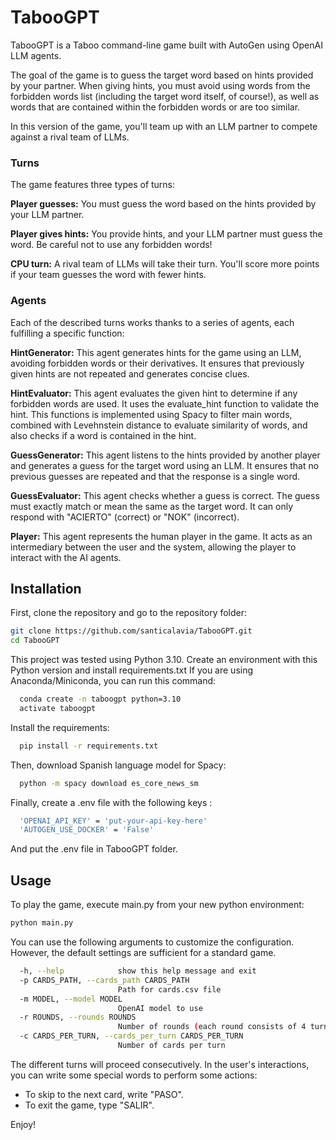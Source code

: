 # TabooGPT
TabooGPT is a Taboo command-line game built with AutoGen using OpenAI LLM agents.

The goal of the game is to guess the target word based on hints provided by your partner. When giving hints, you must avoid using words from the forbidden words list (including the target word itself, of course!), as well as words that are contained within the forbidden words or are too similar.

In this version of the game, you'll team up with an LLM partner to compete against a rival team of LLMs.

### Turns
The game features three types of turns:

**Player guesses:** You must guess the word based on the hints provided by your LLM partner.

**Player gives hints:** You provide hints, and your LLM partner must guess the word. Be careful not to use any forbidden words!

**CPU turn:** A rival team of LLMs will take their turn.
You'll score more points if your team guesses the word with fewer hints.

### Agents
Each of the described turns works thanks to a series of agents, each fulfilling a specific function:

**HintGenerator:**
This agent generates hints for the game using an LLM, avoiding forbidden words or their derivatives. It ensures that previously given hints are not repeated and generates concise clues.

**HintEvaluator:**
This agent evaluates the given hint to determine if any forbidden words are used. It uses the evaluate_hint function to validate the hint. This functions is implemented using Spacy to filter main words, combined with Levehnstein distance to evaluate similarity of words, and also checks if a word is contained in the hint.

**GuessGenerator:**
This agent listens to the hints provided by another player and generates a guess for the target word using an LLM. It ensures that no previous guesses are repeated and that the response is a single word.

**GuessEvaluator:**
This agent checks whether a guess is correct. The guess must exactly match or mean the same as the target word. It can only respond with "ACIERTO" (correct) or "NOK" (incorrect).

**Player:**
This agent represents the human player in the game. It acts as an intermediary between the user and the system, allowing the player to interact with the AI agents.





## Installation
First, clone the repository and go to the repository folder:

```bash
git clone https://github.com/santicalavia/TabooGPT.git
cd TabooGPT
```

This project was tested using Python 3.10. Create an environment with this Python version and install requirements.txt
If you are using Anaconda/Miniconda, you can run this command:
```bash
  conda create -n taboogpt python=3.10
  activate taboogpt
```
Install the requirements:
```bash
  pip install -r requirements.txt
```

Then, download Spanish language model for Spacy:

```bash
  python -m spacy download es_core_news_sm 
```

Finally, create a .env file with the following keys : 

```bash
  'OPENAI_API_KEY' = 'put-your-api-key-here'
  'AUTOGEN_USE_DOCKER' = 'False'
```
And put the .env file in TabooGPT folder.

## Usage
To play the game, execute main.py from your new python environment:
```bash
python main.py
```
You can use the following arguments to customize the configuration. However, the default settings are sufficient for a standard game.
```bash
  -h, --help            show this help message and exit
  -p CARDS_PATH, --cards_path CARDS_PATH
                        Path for cards.csv file
  -m MODEL, --model MODEL
                        OpenAI model to use
  -r ROUNDS, --rounds ROUNDS
                        Number of rounds (each round consists of 4 turns: 2 by the player and 2 by the CPU)
  -c CARDS_PER_TURN, --cards_per_turn CARDS_PER_TURN
                        Number of cards per turn 
```

The different turns will proceed consecutively. 
In the user's interactions, you can write some special words to perform some actions:
- To skip to the next card, write "PASO". 
- To exit the game, type "SALIR".

Enjoy!